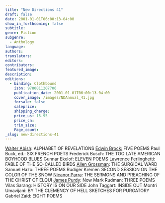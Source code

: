 ```yaml
---
title: "New Directions 41"
draft: false
date: 2001-01-01T06:00:13-04:00
show_in_forthcoming: false
subtitle:
genre: Fiction
subgenre:
  - Anthology
language:
authors:
translators:
editors:
contributors:
featured_image:
description:
editions:
  - binding: Clothbound
    isbn: 9780811207706
    publication_date: 2001-01-01T06:00:13-04:00
    cover_image: /images/NDAnnual_41.jpg
    forsale: false
    saleprice:
    shipping_charge:
    price_us: 15.95
    price_cn:
    trim_size:
    Page_count:
_slug: new-directions-41
---
```


[Walter Abish](http://ndbooks.com/author/walter-abish): ALPHABET OF REVELATIONS [Edwin Brock:](http://ndbooks.com/author/edwin-brock) FIVE POEMS Paul Buck, ed.: SIX FRENCH POETS Frederick Busch: THE TOO LATE AMERICAN BOYHOOD BLUES Gunnar Ekelof: ELEVEN POEMS [Lawrence Ferlinghetti](http://ndbooks.com/author/lawrence-ferlinghetti): FABLE OF THE SO-CALLED BIRDS [Allen Grossman](http://ndbooks.com/author/allen-grossman): THE SURGICAL WARD Samuel Hazo: THREE POEMS Rudiger Kremer: SECOND SESSION ON THE COLOR OF THE SNOW [Nicanor Parra](http://ndbooks.com/author/nicanor-parra): THE SERMONS AND PREACHING OF THE CHRIST OF ELQUI [James Purdy](http://ndbooks.com/author/james-purdy): Now Mark Rudman: THREE POEMS Vilas Sarang: HISTORY IS ON OUR SIDE John Taggart: INSIDE OUT Montri Umavijani: BY THE CLEMENCY OF HELL SKETCHES FOR PURGATORY Gabriel Zaid: EIGHT POEMS

